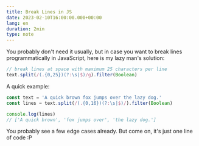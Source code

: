 ```yaml
---
title: Break Lines in JS
date: 2023-02-10T16:00:00.000+00:00
lang: en
duration: 2min
type: note
---
```


You probably don't need it usually, but in case you want to break lines programmatically in JavaScript, here is my lazy man's solution:

<!-- eslint-skip -->

```js
// break lines at space with maximum 25 characters per line
text.split(/(.{0,25})(?:\s|$)/g).filter(Boolean)
```

A quick example:

```js
const text = 'A quick brown fox jumps over the lazy dog.'
const lines = text.split(/(.{0,16})(?:\s|$)/).filter(Boolean)

console.log(lines)
// ['A quick brown', 'fox jumps over', 'the lazy dog.']
```

You probably see a few edge cases already. But come on, it's just one line of code :P
